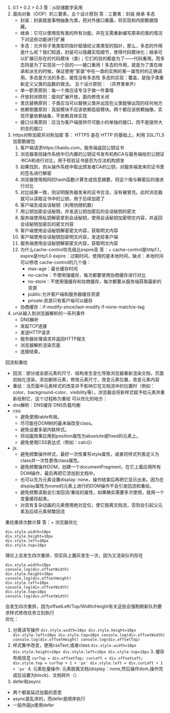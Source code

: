 1. 0.1 + 0.2 > 0.3
答：js存储数字采用
2. 面向对象（OOP）的三要素，五个设计原则
答：三要素：封装 继承 多态
   + 封装：封装就是事物抽象为类，把对外接口暴露，将实现和内部数据隐藏。
   + 继承：它可以使用现有类的所有功能，并在无需重新编写原来的类的情况下对这些功能进行扩展
   + 多态：允许将子类类型的指针赋值给父类类型的指针，那么，多态的作用是什么呢？我们知道，封装可以隐藏实现细节，使得代码模块化；继承可以扩展已存在的代码模块（类）；它们的目的都是为了——代码重用。而多态则是为了实现另一个目的——接口重用！多态的作用，就是为了类在继承和派生的时候，保证使用“家谱”中任一类的实例的某一属性时的正确调用。多态是方法的多态，属性没有多态性
   多态的实现：覆盖，是指子类重新定义父类的函数的做法。
   五个设计原则： （异界里单开）
   + 单一职责原则：每一个类应该专注于做一件事情
   + 开放封闭原则：面向扩展开放，面向修改关闭
   + 里氏替换原则：子类应当可以替换父类并出现在父类能够出现的任何地方
   + 依赖倒置原则：高层模块不应该依赖低层模块。两个都应该依赖抽像，实现尽量依赖抽象，不依赖具体实现
   + 接口分离原则：应当为客户端提供尽可能小的单独的接口，而不是提供大的总的接口
3. https对称加密非对称加密
答： HTTPS 是在 HTTP 的基础上，利用 SSL/TLS 加密数据包
   1. 客户端请求https://baidu.com，服务端返回公钥证书
   2. 浏览器查找操作系统中已内置的公钥证书发布机构CA与服务端给的公钥证书CA和进行对比，用于校验证书是否为合法机构颁发
   3. 如果找到，则从操作系统中取出颁发者CA的公钥，对服务端发来的证书里的签名进行解密
   4. 浏览器使用相同的hash函数计算生成信息摘要，将这个值与解密后的值进行对比
   5. 对比结果一致，则证明服务器发来的证书合法，没有被冒充。此时浏览器就可以读取证书中的公钥，用于后续加密了
   6. 客户端生成会话秘钥（利用伪随机数）
   7. 用公钥加密会话秘钥，并发送公钥加密后的会话秘钥的密文
   8. 服务端使用私钥解密拿到会话秘钥，使用会话秘钥加密明文内容，并返回会话秘钥加密后的密文内容
   9. 客户端使用会话秘钥解密密文内容，获取明文内容
   10. 客户端使用会话秘钥加密明文内容，发送给客户端
   11. 服务端使用会话秘钥解密密文内容，获取明文内容
   12. 为什么cache-control优先级比expire高
   答：+ cache-control是http1.1，expire是http1.0
       expire：过期时间，使用的是本地时间，缺点：本地时间可以修改
       cache-control的几个值：
         + max-age：最长缓存时间
         + no-cache：不使用强缓存，每次都要使用协商缓存进行对比
         + no-store：不使用强缓存和协商缓存，每次都要从服务端获取最新的资源
         + public:允许客户端和服务器缓存资源
         + private:资源只有客户端可以缓存
   + 协商缓存：if-modify-since/last-modify  if-none-match/e-tag
4. url从输入到浏览器解析的一系列事件
   + DNS解析
   + 发起TCP连接
   + 发送HTTP请求
   + 服务器处理请求并返回HTTP报文
   + 浏览器解析渲染页面
   + 连接结束。
   
回流和重绘
+ 回流：部分或全部元素的尺寸、结构发生变化导致浏览器重新渲染文档，页面初始化渲染，添加删除元素，修改元素尺寸，改变元素位置，改变元素内容
+ 重绘：当页面中元素样式的改变并不影响它在文档流中的位置时（例如：color、background-color、visibility等），浏览器会将新样式赋予给元素并重新绘制它，这个过程称为重绘
可以优化的地方：
+ dns解析：DNS缓存 DNS负载均衡
+ css:
  + 避免使用table布局。
  + 尽可能在DOM树的最末端改变class。
  + 避免设置多层内联样式。
  + 将动画效果应用到position属性为absolute或fixed的元素上。
  + 避免使用CSS表达式（例如：calc()）
+ js:
  + 避免频繁操作样式，最好一次性重写style属性，或者将样式列表定义为class并一次性更改class属性。
  + 避免频繁操作DOM，创建一个documentFragment，在它上面应用所有DOM操作，最后再把它添加到文档中。
  + 也可以先为元素设置display: none，操作结束后再把它显示出来。因为在display属性为none的元素上进行的DOM操作不会引发回流和重绘。
  + 避免频繁读取会引发回流/重绘的属性，如果确实需要多次使用，就用一个变量缓存起来。
  + 对具有复杂动画的元素使用绝对定位，使它脱离文档流，否则会引起父元素及后续元素频繁回流  

重绘重排次数计算
    答：+ 浏览器优化
```
div.style.width=10px
div.style.height=10px
div.style.left=10px
div.style.top=10px
```
理论上会发生四次重排，但实际上置灰发生一次，因为又渲染队列存在
```
div.style.width=10px
console.log(div.offsetWidth)
div.style.height=10px
console.log(div.offsetHeight)
div.style.left=10px
console.log(div.offsetWidth)
div.style.top=10px
console.log(div.offsetWidth)
```
会发生四次重排，因为offsetLeft/Top/Width/Height有关这些会强制刷新队列要求样式修改任务立刻执行  
优化：
   1. 分离读写操作
    ```
    div.style.width=10px
    div.style.height=10px
    div.style.left=10px
    div.style.top=10px
    console.log(div.offsetWidth)
    console.log(div.offsetHeight)
    console.log(div.offsetTop)
    ```
   2. 样式集中改变，使用cssText,或者class
    ```
    div.style.width=10px
    div.style.height=10px
    div.style.left=10px
    div.style.top=10px
    ```
    3. 缓存布局信息
    ```
      curTop = div.offsetTop;
      curLeft = div.offsetLeft;
      div.style.top = curTop + 1 + 'px'
      div.style.left = div.curLeft + 1 + 'px'
    ```
    4. 元素批量操作: 元素脱离文档(display：none,然后操作dom,操作完成后设置为block)、文档碎片（）
   4. defer和async
  + 两个都是延迟加载的意思
  + async是乱序的，而defer是顺序执行
  + 一般外链js使用defer
